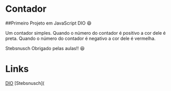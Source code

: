 # Contador

##Primeiro Projeto em JavaScript DIO 😄

Um contador simples.
Quando o número do contador é positivo a cor dele é preta.
Quando o número do contador é negativo a cor dele é vermelha.

Stebsnusch Obrigado pelas aulas!! 😆

# Links
[DIO](https://www.dio.me/)
[Stebsnusch](


